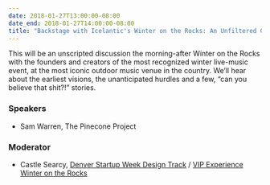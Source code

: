 ```yaml
---
date: 2018-01-27T13:00:00-08:00
date_end: 2018-01-27T14:00:00-08:00
title: "Backstage with Icelantic's Winter on the Rocks: An Unfiltered Conversation with the Creators"
---
```


This will be an unscripted discussion the morning-after Winter on the Rocks with the founders and creators of the most recognized winter live-music event, at the most iconic outdoor music venue in the country. We’ll hear about the earliest visions, the unanticipated hurdles and a few, “can you believe that shit?!” stories.

### Speakers
- Sam Warren, The Pinecone Project

### Moderator
- Castle Searcy, [Denver Startup Week Design Track](https://www.denverstartupweek.org/) / [VIP Experience Winter on the Rocks](https://www.icelanticskis.com/pages/road-to-the-rocks)
